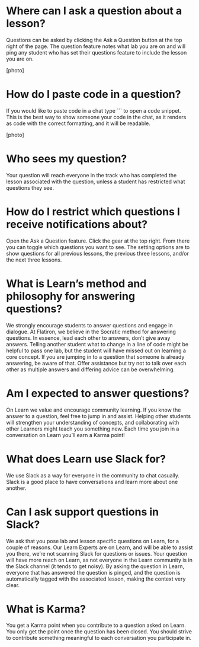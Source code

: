 # Where can I ask a question about a lesson?

Questions can be asked by clicking the Ask a Question button at the top right of the page. The question feature notes what lab you are on and will ping any student who has set their questions feature to include the lesson you are on.

[photo]

# How do I paste code in a question?

If you would like to paste code in a chat type ``` to open a code snippet. This is the best way to show someone your code in the chat, as it renders as code with the correct formatting, and it will be readable. 

[photo]

# Who sees my question?

Your question will reach everyone in the track who has completed the lesson associated with the question, unless a student has restricted what questions they see.

# How do I restrict which questions I receive notifications about?

Open the Ask a Question feature. Click the gear at the top right. From there you can toggle which questions you want to see. The setting options are to show questions for all previous lessons, the previous three lessons, and/or the next three lessons. 

# What is Learn’s method and philosophy for answering questions?

We strongly encourage students to answer questions and engage in dialogue. At Flatiron, we believe in the Socratic method for answering questions. In essence, lead each other to answers, don’t give away answers. Telling another student what to change in a line of code might be helpful to pass one lab, but the student will have missed out on learning a core concept. If you are jumping in to a question that someone is already answering, be aware of that. Offer assistance but try not to talk over each other as multiple answers and differing advice can be overwhelming.

# Am I expected to answer questions?

On Learn we value and encourage community learning. If you know the answer to a question, feel free to jump in and assist. Helping other students will strengthen your understanding of concepts, and collaborating with other Learners might teach you something new. Each time you join in a conversation on Learn you’ll earn a Karma point!

# What does Learn use Slack for?

We use Slack as a way for everyone in the community to chat casually. Slack is a good place to have conversations and learn more about one another. 

# Can I ask support questions in Slack?

We ask that you pose lab and lesson specific questions on Learn, for a couple of reasons. Our Learn Experts are on Learn, and will be able to assist you there, we’re not scanning Slack for questions or issues. Your question will have more reach on Learn, as not everyone in the Learn community is in the Slack channel (it tends to get noisy). By asking the question in Learn, everyone that has answered the question is pinged, and the question is automatically tagged with the associated lesson, making the context very clear.

# What is Karma?

You get a Karma point when you contribute to a question asked on Learn. You only get the point once the question has been closed. You should strive to contribute something meaningful to each conversation you participate in.
